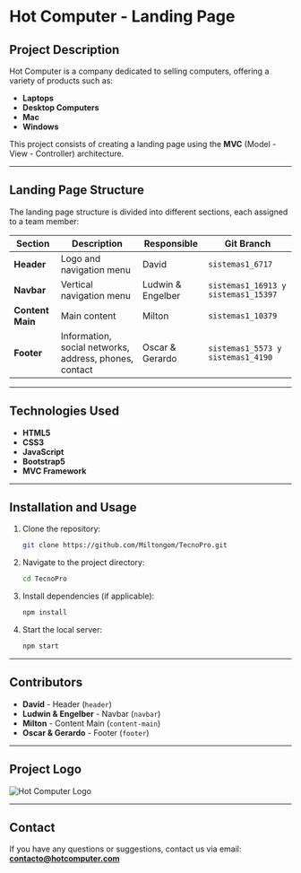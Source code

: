 # Hot Computer - Landing Page

## Project Description
Hot Computer is a company dedicated to selling computers, offering a variety of products such as:

- **Laptops**
- **Desktop Computers**
- **Mac**
- **Windows**

This project consists of creating a landing page using the **MVC** (Model - View - Controller) architecture.

---

## Landing Page Structure
The landing page structure is divided into different sections, each assigned to a team member:

| Section       | Description                                    | Responsible      | Git Branch |
|--------------|--------------------------------------------|----------------|----------|
| **Header**   | Logo and navigation menu                 | David          | `sistemas1_6717` |
| **Navbar**   | Vertical navigation menu               | Ludwin & Engelber | `sistemas1_16913 y sistemas1_15397` |
| **Content Main** | Main content                     | Milton         | `sistemas1_10379` |
| **Footer**   | Information, social networks, address, phones, contact | Oscar & Gerardo | `sistemas1_5573 y sistemas1_4190`|

---

## Technologies Used
- **HTML5**
- **CSS3**
- **JavaScript**
- **Bootstrap5**
- **MVC Framework**

---

## Installation and Usage
1. Clone the repository:
   ```bash
   git clone https://github.com/Miltongom/TecnoPro.git
   ```
2. Navigate to the project directory:
   ```bash
   cd TecnoPro
   ```
3. Install dependencies (if applicable):
   ```bash
   npm install
   ```
4. Start the local server:
   ```bash
   npm start
   ```

---

## Contributors
- **David** - Header (`header`)
- **Ludwin & Engelber** - Navbar (`navbar`)
- **Milton** - Content Main (`content-main`)
- **Oscar & Gerardo** - Footer (`footer`)

---

## Project Logo
![Hot Computer Logo](https://drive.google.com/uc?id=1ZZSooItoLiuHStsr99kr9NL_lFssVakc)

---

## Contact
If you have any questions or suggestions, contact us via email: **contacto@hotcomputer.com**


